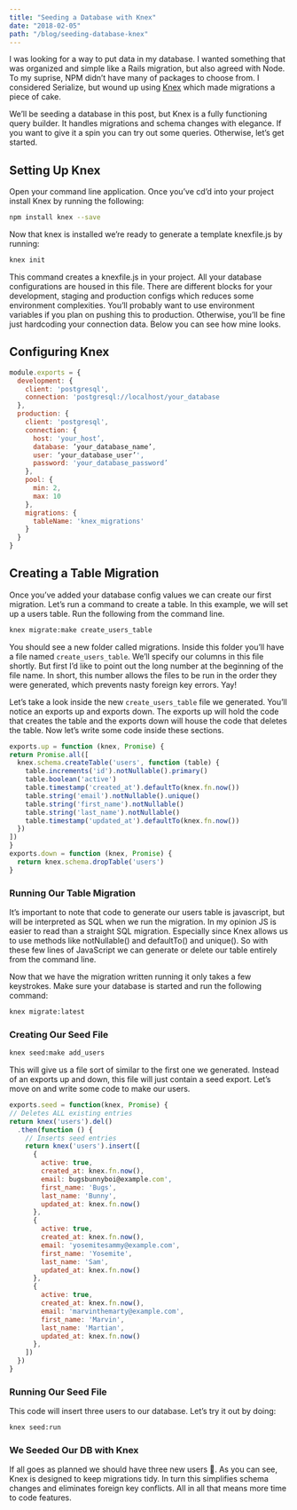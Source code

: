```yaml
---
title: "Seeding a Database with Knex"
date: "2018-02-05"
path: "/blog/seeding-database-knex"
---
```


I was looking for a way to put data in my database. I wanted something that was
organized and simple like a Rails migration, but also agreed with Node. To my
suprise, NPM didn’t have many of packages to choose from. I considered
Serialize, but wound up using [Knex](http://knexjs.org/) which made migrations a
piece of cake.

We’ll be seeding a database in this post, but Knex is a fully functioning query
builder. It handles migrations and schema changes with elegance. If you want to
give it a spin you can try out some queries. Otherwise, let’s get started.

## Setting Up Knex

Open your command line application. Once you’ve cd’d into your project install
Knex by running the following:

``` bash
npm install knex --save
```

Now that knex is installed we’re ready to generate a template knexfile.js by running:

``` bash
knex init
```

This command creates a knexfile.js in your project. All your database
configurations are housed in this file. There are different blocks for your
development, staging and production configs which reduces some environment
complexities. You’ll probably want to use environment variables if you plan on
pushing this to production. Otherwise, you’ll be fine just hardcoding your
connection data. Below you can see how mine looks.

## Configuring Knex
``` js
module.exports = {
  development: {
    client: 'postgresql',
    connection: 'postgresql://localhost/your_database
  },
  production: {
    client: 'postgresql',
    connection: {
      host: 'your_host’,
      database: ’your_database_name’,
      user: ‘your_database_user’',
      password: 'your_database_password’
    },
    pool: {
      min: 2,
      max: 10
    },
    migrations: {
      tableName: 'knex_migrations'
    }
  }
}
```

## Creating a Table Migration

Once you’ve added your database config values we can create our first migration.
Let’s run a command to create a table. In this example, we will set up a users
table. Run the following from the command line.

``` bash
knex migrate:make create_users_table
```

You should see a new folder called migrations. Inside this folder you’ll have a
file named `create_users_table`. We’ll specify our columns in this file shortly.
But first I’d like to point out the long number at the beginning of the file
name. In short, this number allows the files to be run in the order they were
generated, which prevents nasty foreign key errors. Yay!

Let’s take a look inside the new `create_users_table` file we generated. You’ll
notice an exports up and exports down. The exports up will hold the code that
creates the table and the exports down will house the code that deletes the
table. Now let’s write some code inside these sections.

``` js
exports.up = function (knex, Promise) {
return Promise.all([
  knex.schema.createTable('users', function (table) {
    table.increments('id').notNullable().primary()
    table.boolean('active')
    table.timestamp('created_at').defaultTo(knex.fn.now())
    table.string('email').notNullable().unique()
    table.string('first_name').notNullable()
    table.string('last_name').notNullable()
    table.timestamp('updated_at').defaultTo(knex.fn.now())
  })
])
}
exports.down = function (knex, Promise) {
  return knex.schema.dropTable('users')
}
```

### Running Our Table Migration

It’s important to note that code to generate our users table is javascript, but
will be interpreted as SQL when we run the migration. In my opinion JS is easier
to read than a straight SQL migration. Especially since Knex allows us to use
methods like notNullable() and defaultTo() and unique(). So with these few lines
of JavaScript we can generate or delete our table entirely from the command line.

Now that we have the migration written running it only takes a few keystrokes.
Make sure your database is started and run the following command:

``` bash
knex migrate:latest
```

### Creating Our Seed File

``` bash
knex seed:make add_users
```

This will give us a file sort of similar to the first one we generated. Instead
of an exports up and down, this file will just contain a seed export. Let’s move
on and write some code to make our users.


``` js
exports.seed = function(knex, Promise) {
// Deletes ALL existing entries
return knex('users').del()
  .then(function () {
    // Inserts seed entries
    return knex('users').insert([
      {
        active: true,
        created_at: knex.fn.now(),
        email: bugsbunnyboi@example.com',
        first_name: 'Bugs',
        last_name: 'Bunny',
        updated_at: knex.fn.now()
      },
      {
        active: true,
        created_at: knex.fn.now(),
        email: 'yosemitesammy@example.com',
        first_name: 'Yosemite',
        last_name: 'Sam',
        updated_at: knex.fn.now()
      },
      {
        active: true,
        created_at: knex.fn.now(),
        email: 'marvinthemarty@example.com',
        first_name: 'Marvin',
        last_name: 'Martian',
        updated_at: knex.fn.now()
      },
    ])
  })
}
```

### Running Our Seed File

This code will insert three users to our database. Let’s try it out by doing:

``` bash
knex seed:run
```

### We Seeded Our DB with Knex

If all goes as planned we should have three new users 🎉. As you can see, Knex
is designed to keep migrations tidy. In turn this simplifies schema changes and
eliminates foreign key conflicts. All in all that means more time to code features.
